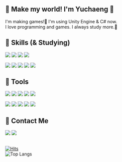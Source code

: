 ## 🐣 Make my world! I'm Yuchaeng 🐣
I'm making games!🌱 I'm using Unity Engine & C# now. <br>
I love programming and games. I always study more.🐥
<br>
## 💖 Skills (& Studying)

<img src="https://img.shields.io/badge/-C%23-000000?style=flat-square&logo=Csharp&logoColor=white"/> <img src="https://img.shields.io/badge/Unity-000000?style=flat-square&logo=Unity&logoColor=white"/> <img src="https://img.shields.io/badge/C-A8B9CC?style=flat-square&logo=C&logoColor=white"/> <img src="https://img.shields.io/badge/C++-00599C?style=flat-square&logo=cplusplus&logoColor=white"/>

<img src="https://img.shields.io/badge/Java-8DC63F?style=flat-square&logo=csharp&logoColor=white"/> <img src="https://img.shields.io/badge/Android-34A853?style=flat-square&logo=android&logoColor=white"/> <img src="https://img.shields.io/badge/Kotlin-7F52FF?style=flat-square&logo=kotlin&logoColor=white"/> <img src="https://img.shields.io/badge/MySQL-4479A1?style=flat-square&logo=mysql&logoColor=white"/> <img src="https://img.shields.io/badge/Oracle-F80000?style=flat-square&logo=oracle&logoColor=white"/>


## 💜 Tools
<img src="https://img.shields.io/badge/Visual Studio-5C2D91?style=flat-square&logo=Visual Studio&logoColor=white"/> <img src="https://img.shields.io/badge/Android Studio-3DDC84?style=flat-square&logo=androidstudio&logoColor=white"/> <img src="https://img.shields.io/badge/Firebase-DD2C00?style=flat-square&logo=firebase&logoColor=white"/> <img src="https://img.shields.io/badge/VS Code-007ACC?style=flat-square&logo=Visual Studio Code&logoColor=white"/> <img src="https://img.shields.io/badge/Eclipse-2C2255?style=flat-square&logo=eclipseide&logoColor=white"/>

<img src="https://img.shields.io/badge/GitHub-181717?style=flat-square&logo=github&logoColor=white"/> <img src="https://img.shields.io/badge/GitLab-FC6D26?style=flat-square&logo=gitlab&logoColor=white"/>
<img src="https://img.shields.io/badge/Notion-000000?style=flat-square&logo=notion&logoColor=white"/> <img src="https://img.shields.io/badge/Figma-F24E1E?style=flat-square&logo=figma&logoColor=white"/> <img src="https://img.shields.io/badge/Slack-4A154B?style=flat-square&logo=slack&logoColor=white"/> 

## 💛 Contact Me
<a href="mailto:shub29@naver.com" target="_blank"><img src="https://img.shields.io/badge/Naver-03C75A?style=flat-square&logo=naver&logoColor=white"/></a>
<a href="mailto:chaae127@gmail.com" target="_blank"><img src="https://img.shields.io/badge/Gmail-EA4335?style=flat-square&logo=gmail&logoColor=white"/></a>
<br><br>

[![Hits](https://hits.seeyoufarm.com/api/count/incr/badge.svg?url=https%3A%2F%2Fgithub.com%2FYuchaeng&count_bg=%23FF5CE3&title_bg=%23FB98FF&icon=&icon_color=%23E7E7E7&title=hits&edge_flat=false)](https://github.com/Yuchaeng)
<br>
![Top Langs](https://github-readme-stats.vercel.app/api/top-langs/?username=Yuchaeng&layout=compact)
